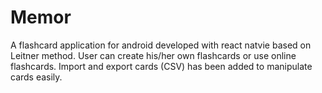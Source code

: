 # Memor

A flashcard application for android developed with react natvie based on Leitner method. User can create his/her own flashcards or use online flashcards. Import and export cards (CSV) has been added to manipulate cards easily.
